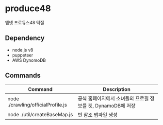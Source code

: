# produce48

엠넷 프로듀스48 덕질

## Dependency

- node.js v8
- puppeteer
- AWS DynomoDB

## Commands

| Command | Description |
| --- | --- |
| node ./crawling/officialProfile.js | 공식 홈페이지에서 소녀들의 프로필 정보를 겟, DynamoDB에 저장 |
| node ./util/createBaseMap.js | 빈 참조 맵파일 생성 |
